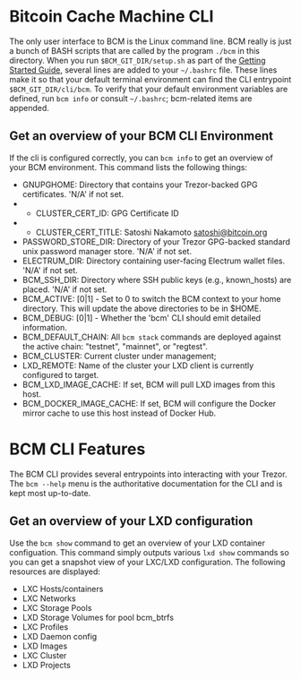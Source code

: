 # Bitcoin Cache Machine CLI

The only user interface to BCM is the Linux command line. BCM really is just a bunch of BASH scripts that are called by the program `./bcm` in this directory.  When you run `$BCM_GIT_DIR/setup.sh` as part of the [Getting Started Guide](https://github.com/BitcoinCacheMachine/BitcoinCacheMachine#getting-started), several lines are added to your `~/.bashrc` file. These lines make it so that your default terminal environment can find the CLI entrypoint `$BCM_GIT_DIR/cli/bcm`. To verify that your default environment variables are defined, run `bcm info` or consult `~/.bashrc`; bcm-related items are appended.

## Get an overview of your BCM CLI Environment

If the cli is configured correctly, you can `bcm info` to get an overview of your BCM environment. This command lists the following things:

* GNUPGHOME:              Directory that contains your Trezor-backed GPG certificates. 'N/A' if not set.
*  - CLUSTER_CERT_ID:        GPG Certificate ID
*  - CLUSTER_CERT_TITLE:     Satoshi Nakamoto <satoshi@bitcoin.org>
* PASSWORD_STORE_DIR:     Directory of your Trezor GPG-backed standard unix password manager store. 'N/A' if not set.
* ELECTRUM_DIR:           Directory containing user-facing Electrum wallet files. 'N/A' if not set.
* BCM_SSH_DIR:            Directory where SSH public keys (e.g., known_hosts) are placed. 'N/A' if not set.
* BCM_ACTIVE:             [0|1] - Set to 0 to switch the BCM context to your home directory. This will update the above directories to be in $HOME.
* BCM_DEBUG:              [0|1] - Whether the 'bcm' CLI should emit detailed information.
* BCM_DEFAULT_CHAIN:      All `bcm stack` commands are deployed against the active chain: "testnet", "mainnet", or "regtest".
* BCM_CLUSTER:            Current cluster under management;
* LXD_REMOTE:             Name of the cluster your LXD client is currently configured to target.
* BCM_LXD_IMAGE_CACHE:    If set, BCM will pull LXD images from this host.
* BCM_DOCKER_IMAGE_CACHE: If set, BCM will configure the Docker mirror cache to use this host instead of Docker Hub.

# BCM CLI Features

The BCM CLI provides several entrypoints into interacting with your Trezor. The `bcm --help` menu is the authoritative documentation for the CLI and is kept most up-to-date.

## Get an overview of your LXD configuration

Use the `bcm show` command to get an overview of your LXD container configuation. This command simply outputs various `lxd show` commands so you can get a snapshot view of your LXC/LXD configuration. The following resources are displayed:

* LXC Hosts/containers
* LXC Networks
* LXC Storage Pools
* LXD Storage Volumes for pool bcm_btrfs
* LXC Profiles
* LXD Daemon config
* LXD Images
* LXC Cluster
* LXD Projects
